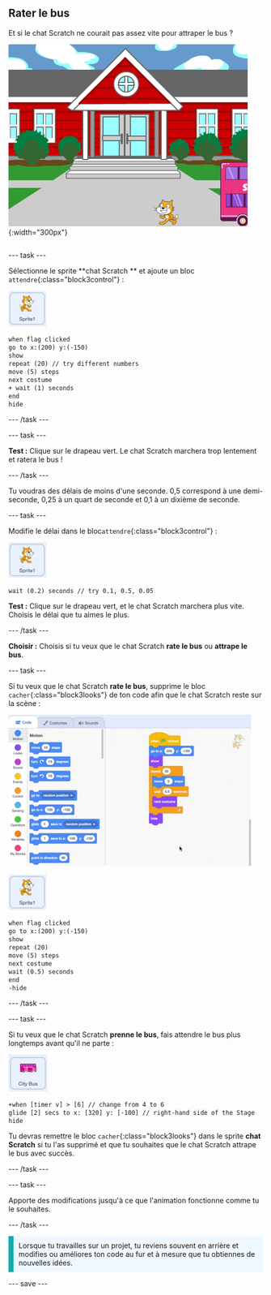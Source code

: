 ## Rater le bus

<div style="display: flex; flex-wrap: wrap">
<div style="flex-basis: 200px; flex-grow: 1; margin-right: 15px;">
Et si le chat Scratch ne courait pas assez vite pour attraper le bus ?
</div>
<div>

![Le chat Scratch ratant le bus.](images/cat-misses-bus.png){:width="300px"}

</div>
</div>

--- task ---

Sélectionne le sprite **chat Scratch ** et ajoute un bloc `attendre`{:class="block3control"} :

![Le sprite chat Scratch .](images/scratch-cat-sprite.png)

```blocks3
when flag clicked
go to x:(200) y:(-150) 
show
repeat (20) // try different numbers
move (5) steps 
next costume 
+ wait (1) seconds
end
hide
```
--- /task ---

--- task ---

**Test :** Clique sur le drapeau vert. Le chat Scratch marchera trop lentement et ratera le bus !

--- /task ---

Tu voudras des délais de moins d'une seconde. 0,5 correspond à une demi-seconde, 0,25 à un quart de seconde et 0,1 à un dixième de seconde.

--- task ---

Modifie le délai dans le bloc`attendre`{:class="block3control"} :

![Le sprite chat Scratch .](images/scratch-cat-sprite.png)

```blocks3
wait (0.2) seconds // try 0.1, 0.5, 0.05
```

**Test :** Clique sur le drapeau vert, et le chat Scratch marchera plus vite. Choisis le délai que tu aimes le plus.

--- /task ---

**Choisir :** Choisis si tu veux que le chat Scratch **rate le bus** ou **attrape le bus**.

--- task ---

Si tu veux que le chat Scratch **rate le bus**, supprime le bloc `cacher`{:class="block3looks"} de ton code afin que le chat Scratch reste sur la scène :

![Fais glisser le bloc « masquer » du script dans la zone Code vers le menu Blocs pour supprimer le bloc du script.](images/removing-blocks-at-script-ends.gif)

![Le sprite chat Scratch .](images/scratch-cat-sprite.png)

```blocks3
when flag clicked
go to x:(200) y:(-150) 
show
repeat (20) 
move (5) steps 
next costume
wait (0.5) seconds 
end
-hide
```
--- /task ---

--- task ---

Si tu veux que le chat Scratch **prenne le bus**, fais attendre le bus plus longtemps avant qu'il ne parte :

![Le sprite du City Bus.](images/bus-sprite.png)

```blocks3
+when [timer v] > [6] // change from 4 to 6
glide [2] secs to x: [320] y: [-100] // right-hand side of the Stage
hide
```

Tu devras remettre le bloc `cacher`{:class="block3looks"} dans le sprite **chat Scratch** si tu l'as supprimé et que tu souhaites que le chat Scratch attrape le bus avec succès.

--- /task ---

--- task ---

Apporte des modifications jusqu'à ce que l'animation fonctionne comme tu le souhaites.

--- /task ---

<p style="border-left: solid; border-width:10px; border-color: #0faeb0; background-color: aliceblue; padding: 10px;">
Lorsque tu travailles sur un projet, tu reviens souvent en arrière et modifies ou améliores ton code au fur et à mesure que tu obtiennes de nouvelles idées. 
</p>

--- save ---


